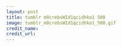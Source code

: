 ```yaml
---
layout: post
title: tumblr m8crebsWId1qcidhko1 500
image: tumblr_m8crebsWId1qcidhko1_500.gif
credit_name: 
credit_url:
---
```


